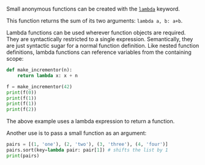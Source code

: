 Small anonymous functions can be created with the [`lambda`](https://docs.python.org/3/reference/expressions.html#lambda) keyword. 

This function returns the sum of its two arguments: `lambda a, b: a+b`. 

Lambda functions can be used wherever function objects are required. 
They are syntactically restricted to a single expression. 
Semantically, they are just syntactic sugar for a normal function definition. 
Like nested function definitions, lambda functions can reference variables from the containing scope:

```python
def make_incrementor(n):
    return lambda x: x + n

f = make_incrementor(42)
print(f(0))
print(f(1))
print(f(1))
print(f(2))
```

The above example uses a lambda expression to return a function. 

Another use is to pass a small function as an argument:
```python
pairs = [(1, 'one'), (2, 'two'), (3, 'three'), (4, 'four')]
pairs.sort(key=lambda pair: pair[1]) # shifts the list by 1
print(pairs)
```
